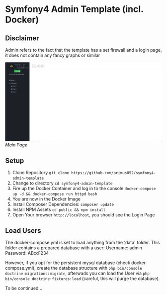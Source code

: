# Symfony4 Admin Template (incl. Docker)

## Disclaimer
Admin refers to the fact that the template has a set firewall and a login page, it does not contain any fancy graphs or similar

![Symfony4 Admin Template](https://raw.githubusercontent.com/primus852/symfony4-admin-template/master/template.png)
*Main Page*

## Setup
1. Clone Repository `git clone https://github.com/primus852/symfony4-admin-template`
2. Change to directory `cd symfony4-admin-template`
3. Fire up the Docker Container and log in to the console `docker-compose up -d && docker-compose run httpd bash`
4. You are now in the Docker Image
5. Install Composer Dependencies:  `composer update`
6. Install NPM Assets `cd public && npm install`
7. Open Your browser `http://localhost`, you should see the Login Page

## Load Users
The docker-compose.yml is set to load anything from the 'data' folder. This folder contains a prepared database with a user:
Username: admin
Password: ABcd1234

However, if you opt for the persistent mysql database (check docker-compose.yml), create the database structure with `php bin/console doctrine:migrations:migrate`, afterwads you can load the User via `php bin/console doctrine:fixtures:load` (careful, this will purge the database).

To be continued...
